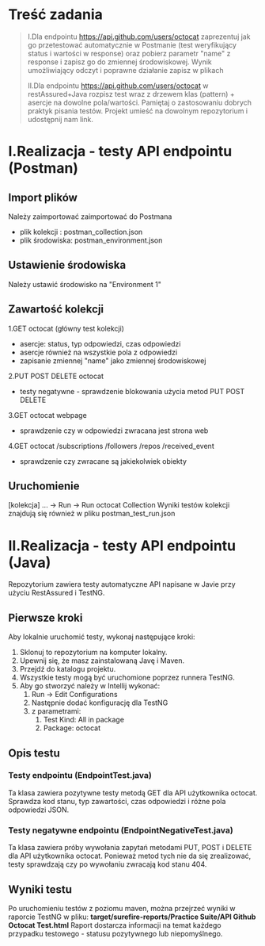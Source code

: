 # Treść zadania
> I.Dla endpointu https://api.github.com/users/octocat zaprezentuj jak go przetestować automatycznie w Postmanie (test weryfikujący status i wartości w response) oraz pobierz  parametr "name" z response i zapisz go do zmiennej środowiskowej. Wynik umożliwiający odczyt i poprawne działanie zapisz w plikach
> 
> II.Dla endpointu https://api.github.com/users/octocat w restAssured+Java rozpisz test wraz z drzewem klas (pattern) + asercje na dowolne pola/wartości. Pamiętaj o zastosowaniu dobrych praktyk pisania testów. Projekt umieść na dowolnym repozytorium i udostępnij nam link.

# I.Realizacja - testy API endpointu (Postman)
## Import plików 
Należy zaimportować zaimportować do Postmana
- plik kolekcji : postman_collection.json
- plik środowiska: postman_environment.json

## Ustawienie środowiska
Należy ustawić środowisko na "Environment 1"

## Zawartość kolekcji
1.GET octocat (główny test kolekcji)
- asercje: status, typ odpowiedzi, czas odpowiedzi
- asercje również na wszystkie pola z odpowiedzi
- zapisanie zmiennej "name" jako zmiennej środowiskowej

2.PUT POST DELETE octocat
- testy negatywne - sprawdzenie blokowania użycia metod PUT POST DELETE

3.GET octocat webpage
- sprawdzenie czy w odpowiedzi zwracana jest strona web

4.GET octocat /subscriptions /followers /repos /received_event
- sprawdzenie czy zwracane są jakiekolwiek obiekty

## Uruchomienie 
[kolekcja] ... -> Run -> Run octocat Collection
Wyniki testów kolekcji znajdują się również w pliku postman_test_run.json



# II.Realizacja - testy API endpointu (Java)
Repozytorium zawiera testy automatyczne API napisane w Javie przy użyciu RestAssured i TestNG.

## Pierwsze kroki
Aby lokalnie uruchomić testy, wykonaj następujące kroki:
1. Sklonuj to repozytorium na komputer lokalny.
2. Upewnij się, że masz zainstalowaną Javę i Maven.
3. Przejdź do katalogu projektu.
4. Wszystkie testy mogą być uruchomione poprzez runnera TestNG.
5. Aby go stworzyć należy w Intellij wykonać:
   1. Run -> Edit Configurations 
   2. Następnie dodać konfigurację dla TestNG
   3. z parametrami: 
      1. Test Kind: All in package
      2. Package: octocat


## Opis testu
### Testy endpointu (EndpointTest.java)
Ta klasa zawiera pozytywne testy metodą GET dla API użytkownika octocat. Sprawdza kod stanu, typ zawartości, czas odpowiedzi i różne pola odpowiedzi JSON.

### Testy negatywne endpointu (EndpointNegativeTest.java)
Ta klasa zawiera próby wywołania zapytań metodami PUT, POST i DELETE dla API użytkownika octocat. Ponieważ metod tych nie da się zrealizować, testy sprawdzają czy po wywołaniu zwracają kod stanu 404.

## Wyniki testu
Po uruchomieniu testów z poziomu maven, można przejrzeć wyniki w raporcie TestNG w pliku: **target/surefire-reports/Practice Suite/API Github Octocat Test.html** Raport dostarcza informacji na temat każdego przypadku testowego - statusu pozytywnego lub niepomyślnego.
